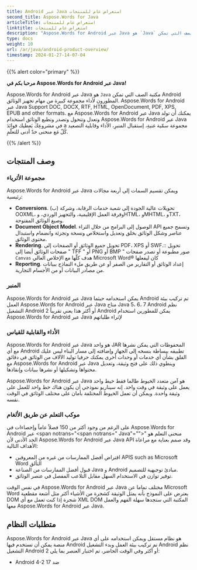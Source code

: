```yaml
---
title: Android عبر Java استعراض عام للمنتجات
second_title: Aspose.Words for Java
articleTitle: استعراض عام للمنتجات
linktitle: استعراض عام للمنتجات
description: "Aspose.Words for Android عبر Java هو `Java` مكتبة الصف التي تمكن Android المطورون لأداء مجموعة كبيرة من مهام تجهيز الوثائق."
type: docs
weight: 10
url: /ar/java/android-product-overview/
timestamp: 2024-01-27-14-07-04
---
```


{{% alert color="primary" %}}

**مرحبا بكم في Aspose.Words for Android عبر Java!**

Aspose.Words for Android عبر Java هو `Java` مكتبة الصف التي تمكن Android المطورون لأداء مجموعة كبيرة من مهام تجهيز الوثائق. Aspose.Words for Android عبر Java Support DOC, DOCX, RTF, HTML, OpenDocument, PDF, XPS, EPUB and other formats. مع Aspose.Words for Android عبر Java يمكنك أن تولد وتعدل وتتحول وتصدر وتطبع الوثائق استخدام Aspose.Words for Android عبر Java في مشروعِكَ يَعطيك فوائدَ a مجموعة سمّية غنيةِ، إستقبال المنبرِ، الأداء وقابلية التصعيد كُلّ مَع منحنى حدّ أدنى للتعلّمِ.

{{% /alert %}}

## وصف المنتجات

### مجموعة الأثرياء

Aspose.Words for Android عبر Java ويمكن تقسيم السمات إلى أربعة مجالات رئيسية:

- **Conversions**. (ب) تحويلات عالية الجودة إلى شعبة خدمات الرقابة، وشركة OOXML، وفرقة العمل الإقليمية، والتجهيز الوردي، وHTML، وMHTML، وTXT، وصيغ الوثائق المفتوحة.
- **Document Object Model**. الوصول إلى البرامج من خلال الثراء API وتسمح جميع عناصر وشكل الوثائق بخلق وتعديل واستخلاص ونسخة وتجزئة وانضمام واستبدال محتوى الوثائق.
- **Rendering**. تحويل جميع الوثائق أو الصفحات إلى PDF، XPS أو SWF.:: تحويل صفحات الوثائق أيضا إلى " TFF " أو PNG أو BMP " صور مطبوعة أو تصدر صفحات `Canvas` هدف كلّها مع الإخلاص العالي Microsoft Word® كان ليفعلها
- **Reporting**. إعداد الوثائق أو التقارير من الصفر أو عن طريق ملء النماذج ببيانات من مصادر البيانات أو من الأجسام التجارية.

### المنبر

Aspose.Words for Android عبر Java يمكن استخدامه حيثما Android تم تركيب بيئة العمل Aspose.Words for Android عبر Java متاح Java 5، 6، 7 Android نظم التشغيل Android 2 أو أكثر هذا يعني تقريباً Android يمكن للمطورين استخدام Aspose.Words for Android عبر Java لإثراء طلباتهم

### الأداء والقابلية للقياس

Aspose.Words for Android عبر Java هو واحد JAR المحفوظات التي يمكن نشرها مع أي Android تطبيقه ببساطة بنسخه إلى الجهاز وإضافته إلى مسار البناء ليس عليك القلق بشأن أي خدمات أو وحدات أخرى يمكنك حرفيا توليد الآلاف من الوثائق في دقائق مع Aspose.Words for Android عبر Java وينطوي ذلك على فتح وثيقة، وتعديل محتواها وتشكيلها أو نشرها ببيانات وإنقاذها.

Aspose.Words for Android عبر Java هو آمن متعدد الخيوط طالما فقط خيط واحد يعمل على وثيقة في وقت واحد. إنه سيناريو نموذجي أن يكون هناك خط واحد للعمل على وثيقة واحدة. ويمكن أن تعمل الخيوط المختلفة بأمان على مختلف الوثائق في الوقت نفسه.

### موكب التعلم عن طريق الألغام

على الرغم من وجود أكثر من 150 فصلاً عاماً وإحصاءات في Aspose.Words for Android عبر <span notrans="<span notrans=" Java"=""></span>" منحنى التعلم هو الحد الأدنى لأن Aspose.Words for Android عبر Java API وقد صمم بعناية مع مراعاة الأهداف التالية:

- اقتراض أفضل الممارسات من غيره من المعروفين APIS such as Microsoft Word التألق
- قبول أفضل الممارسات من الصناعة Java و Android مبادئ توجيهية للتصميم.
- توفير توازن في الاستخدام السهل مقابل التلاعب المفصل في عنصر الوثائق.

في نفس الوقت Aspose.Words for Android عبر Java مختلف تماما عن Microsoft Word يعترض على النموذج بأنه يمثل الوثيقة كشجرة من الأشياء أكثر مثل أشعة مقطعية DOM شجرة إذا كنت تعمل مع أي XML DOM المكتبة التي ستجدها سهلة الفهم والعمل معها Aspose.Words for Android عبر Java.

## متطلبات النظام

Aspose.Words for Android عبر Java هو نظام مستقل ويمكن استخدامه على أي منصة يمكن أن تستخدم فيها Android تم تركيب بيئة العمل وبدء التشغيل Android نظم التشغيل Android 2 أو أكثر وفي الوقت الحاضر، تم اختبار العنصر بما يلي:

- Android 4-2 ضد 17
